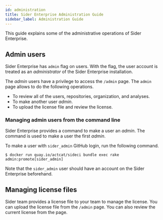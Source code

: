 ```yaml
---
id: administration
title: Sider Enterprise Administration Guide
sidebar_label: Administration Guide
---
```


This guide explains some of the administrative operations of Sider Enterprise.

## Admin users

Sider Enterprise has `admin` flag on users. With the flag, the user account is treated as an _administrator_ of the Sider Enterprise installation.

The _admin_ users have a privilege to access the `/admin` page. The `admin` page allows to do the following operations.

* To review all of the users, repositories, organization, and analyses.
* To make another user _admin_.
* To upload the license file and review the license.

### Managing admin users from the command line

Sider Enterprise provides a command to make a user an _admin_. The command is used to make a user the first _admin_.

To make a user with `sider_admin` GitHub login, run the following command.

```
$ docker run quay.io/actcat/sideci bundle exec rake admin:promote[sider_admin]
```

Note that the `sider_admin` user should have an account on the Sider Enterprise beforehand.

## Managing license files

Sider team provides a license file to your team to manage the license. You can upload the license file from the `/admin` page. You can also review the current license from the page.

